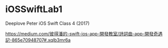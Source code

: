 # iOSSwiftLab1
Deeplove Peter iOS Swift Class 4 (2017)

https://medium.com/彼得潘的-swift-ios-app-開發教室/詩詞曲-app-開發奇遇記-865e70948707#.xqlb3mr6a
